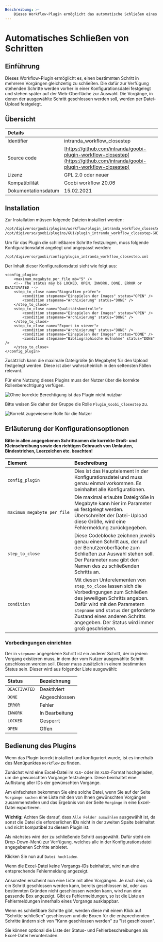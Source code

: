 ```yaml
---
Beschreibung: >-
	Dieses Workflow-Plugin ermöglicht das automatische Schließen eines Schritts in mehreren Vorgängen.
---
```


# Automatisches Schließen von Schritten

## Einführung

Dieses Workflow-Plugin ermöglicht es, einen bestimmten Schritt in mehreren Vorgängen gleichzeitig zu schließen. Die dafür zur Verfügung stehenden Schritte werden vorher in einer Konfigurationsdatei festgelegt und stehen später auf der Web-Oberfläche zur Auswahl. Die Vorgänge, in denen der ausgewählte Schritt geschlossen werden soll, werden per Datei-Upload festgelegt. 

## Übersicht

<!---
Existiert das Projekt schon auf Github? Wenn es angelegt ist, den Pfad nochmal überprüfen
Passt die ältere unterstützte Goobi-Version?
-->
| Details | |
| :--- | :--- |
| Identifier          | intranda\_workflow\_closestep |
| Source code         | [https://github.com/intranda/goobi-plugin-workflow-closestep](https://github.com/intranda/goobi-plugin-workflow-closestep) |
| Lizenz              | GPL 2.0 oder neuer |
| Kompatibilität      | Goobi workflow 20.06 |
| Dokumentationsdatum | 15.02.2021 |

## Installation

Zur Installation müssen folgende Dateien installiert werden:

<!---
Wie entstehen diese Dateien? Braucht das Plugin auch die GUI-Datei?
-->

```bash
/opt/digiverso/goobi/plugins/workflow/plugin_intranda_workflow_closestep.jar
/opt/digiverso/goobi/plugins/GUI/plugin_intranda_workflow_closestep-GUI.jar
```

Um für das Plugin die schließbaren Schritte festzulegen, muss folgende Konfigurationsdatei angelegt und angepasst werden:

```bash
/opt/digiverso/goobi/config/plugin_intranda_workflow_closestep.xml
```

Der Inhalt dieser Konfigurationsdatei sieht wie folgt aus:

```markup
<config_plugin>
	<maximum_megabyte_per_file mb="5" />
	<!-- The status may be LOCKED, OPEN, INWORK, DONE, ERROR or DEACTIVATED -->
	<step_to_close name="Biografien prüfen">
		<condition stepname="Einspielen der Images" status="OPEN" />
		<condition stepname="Archivierung" status="DONE" />
	</step_to_close>
	<step_to_close name="Qualitätskontrolle">
		<condition stepname="Einspielen der Images" status="OPEN" />
		<condition stepname="Archivierung" status="DONE" />
	</step_to_close>
	<step_to_close name="Export in viewer">
		<condition stepname="Archivierung" status="DONE" />
		<condition stepname="Einspielen der Images" status="DONE" />
		<condition stepname="Bibliographische Aufnahme" status="DONE" />
	</step_to_close>
</config_plugin>
```

Zusätzlich kann die maximale Dateigröße (in Megabyte) für den Upload festgelegt werden. Diese ist aber wahrscheinlich in den seltensten Fällen relevant.

Für eine Nutzung dieses Plugins muss der Nutzer über die korrekte Rollenberechtigung verfügen.

<!---
Hier noch die richtige Rolle eintragen und die Bildschirmfotos machen
-->

![Ohne korrekte Berechtigung ist das Plugin nicht nutzbar](../.gitbook/assets/intranda_workflow_closestep1_de.png)

Bitte weisen Sie daher der Gruppe die Rolle `Plugin_Goobi_Closestep` zu.

![Korrekt zugewiesene Rolle f&#xFC;r die Nutzer](../.gitbook/assets/intranda_workflow_closestep2_de.png)

## Erläuterung der Konfigurationsoptionen

**Bitte in allen angegebenen Schrittnamen die korrekte Groß- und Kleinschreibung sowie den richtigen Gebrauch von Umlauten, Bindestrichen, Leerzeichen etc. beachten!**

| Element | Beschreibung |
| :--- | :--- |
| `config_plugin` | Dies ist das Hauptelement in der Konfigurationsdatei und muss genau einmal vorkommen. Es beinhaltet alle Konfigurationen. |
| `maximum_megabyte_per_file` | Die maximal erlaubte Dateigröße in Megabyte kann hier im Parameter `mb` festgelegt werden. Überschreitet der Datei-Upload diese Größe, wird eine Fehlermeldung zurückgegeben. |
| `step_to_close` | Diese Codeblöcke zeichnen jeweils genau einen Schritt aus, der auf der Benutzeroberfläche zum Schließen zur Auswahl stehen soll. Der Parameter `name` gibt den Namen des zu schließenden Schritts an. |
| `condition` | Mit diesen Unterelementen von `step_to_close` lassen sich die Vorbedingungen zum Schließen des jeweiligen Schritts angeben. Dafür wird mit den Parametern `stepname` und `status` der geforderte Zustand eines anderen Schritts angegeben. Der Status wird immer groß geschrieben. |

### Vorbedingungen einrichten

Der in `stepname` angegebene Schritt ist ein anderer Schritt, der in jedem Vorgang existieren muss, in dem der vom Nutzer ausgewählte Schritt geschlossen werden soll. Dieser muss zusätzlich in einem bestimmten Status sein. Dieser wird aus folgender Liste ausgewählt:

| Status | Bezeichnung |
| :--- | :--- |
| `DEACTIVATED` | Deaktiviert |
| `DONE` | Abgeschlossen |
| `ERROR` | Fehler |
| `INWORK` | In Bearbeitung |
| `LOCKED` | Gesperrt |
| `OPEN` | Offen |

## Bedienung des Plugins

Wenn das Plugin korrekt installiert und konfiguriert wurde, ist es innerhalb des Menüpunktes `Workflow` zu finden.

<!---
Hier ein Bildschirmfoto vom Plugin einfügen
-->

Zunächst wird eine Excel-Datei im `XLS`- oder im `XLSX`-Format hochgeladen, um die gewünschten Vorgänge festzulegen. Diese beinhaltet eine Auflistung aller IDs der gewünschten Vorgänge.

Am einfachsten bekommen Sie eine solche Datei, wenn Sie auf der Seite `Vorgänge suchen` eine Liste mit den von Ihnen gewünschten Vorgängen zusammenstellen und das Ergebnis von der Seite `Vorgänge` in eine Excel-Datei exportieren.

**Wichtig:** Achten Sie darauf, dass `Alle Felder auswählen` ausgewählt ist, da sonst die Datei die erforderlichen IDs nicht in der zweiten Spalte beinhaltet und nicht kompatibel zu diesem Plugin ist.

<!---
Hier optional ein Bildschirmfoto von einer korrekten Excel-Datei einfügen
-->

Als nächstes wird der zu schließende Schritt ausgewählt. Dafür steht ein Drop-Down-Menü zur Verfügung, welches alle in der Konfigurationsdatei angegebenen Schritte anbietet.

<!---
Hier optional ein Bildschirmfoto vom ausgeklappten Drop-Down-Menü anzeigen
-->

Klicken Sie nun auf `Datei hochladen`.

Wenn die Excel-Datei keine Vorgangs-IDs beinhaltet, wird nun eine entsprechende Fehlermeldung angezeigt.

Ansonsten erscheint nun eine Liste mit allen Vorgängen. Je nach dem, ob ein Schritt geschlossen werden kann, bereits geschlossen ist, oder aus bestimmten Gründen nicht geschlossen werden kann, wird nun eine passende Box angezeigt. Gibt es Fehlermeldungen, so ist die Liste an Fehlermeldungen innerhalb eines Vorgangs ausklappbar.

Wenn es schließbare Schritte gibt, werden diese mit einem Klick auf "Schritte schließen" geschlossen und die Boxen für die entsprechenden Schritte ändern sich von "Kann geschlossen werden" zu "Ist geschlossen".

Sie können optional die Liste der Status- und Fehlerbeschreibungen als Excel-Datei herunterladen.

<!---
Hier optional ein Bildschirmfoto von Fehlermeldungen anzeigen
-->
